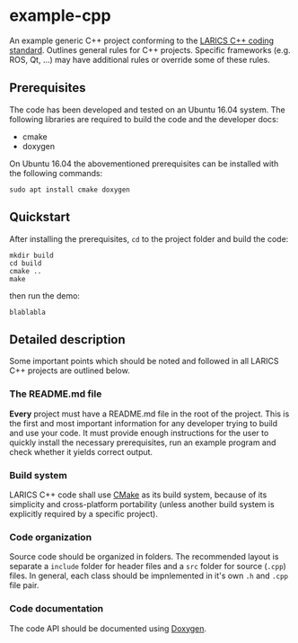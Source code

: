 # example-cpp

An example generic C++ project conforming to the [LARICS C++ coding standard](http://larics.rasip.fer.hr/farm/laricswiki/doku.php?id=software:coding_standard#c_coding_standards). Outlines general rules for C++ projects. Specific frameworks (e.g. ROS, Qt, ...) may have additional rules or override some of these rules.

## Prerequisites

The code has been developed and tested on an Ubuntu 16.04 system. The following libraries are required to build the code and the developer docs:

 * cmake
 * doxygen

On Ubuntu 16.04 the abovementioned prerequisites can be installed with the following commands:
```
sudo apt install cmake doxygen
```

## Quickstart

After installing the prerequisites, `cd` to the project folder and build the code:
```
mkdir build
cd build
cmake ..
make
```

then run the demo:
```
blablabla
```

## Detailed description

Some important points which should be noted and followed in all LARICS C++ projects are outlined below.

### The README.md file

**Every** project must have a README.md file in the root of the project. This is the first and most important information for any developer trying to build and use your code. It must provide enough instructions for the user to quickly install the necessary prerequisites, run an example program and check whether it yields correct output.

### Build system

LARICS C++ code shall use [CMake](https://cmake.org/) as its build system, because of its simplicity and cross-platform portability (unless another build system is explicitly required by a specific project).

### Code organization

Source code should be organized in folders. The recommended layout is separate a `include` folder for header files and a `src` folder for source (`.cpp`) files. In general, each class should be impnlemented in it's own `.h` and `.cpp` file pair.


### Code documentation

The code API should be documented using [Doxygen](http://www.stack.nl/~dimitri/doxygen/).
